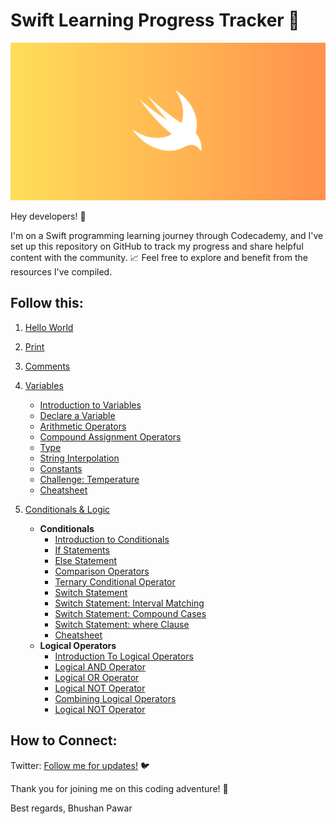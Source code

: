 # Swift Learning Progress Tracker 🚀

![Swift](/Assets/swift.png)

Hey developers! 👋

I'm on a Swift programming learning journey through Codecademy, and I've set up this repository on GitHub to track my progress and share helpful content with the community. 📈 Feel free to explore and benefit from the resources I've compiled.

## Follow this:

1. [Hello World](1/Hello-World/README.md)
2. [Print](1/Print/README.md)
3. [Comments](1/Comments/README.md)
4. [Variables](2/Variables/README.md)
    - [Introduction to Variables](2/Variables/Introduction_To_Variables/README.md)
    - [Declare a Variable](2/Variables/Declare_A_Variable/README.md)
    - [Arithmetic Operators](2/Variables/Arithmetic_Operators/README.md)
    - [Compound Assignment Operators](2/Variables/Compound_Assignment_Operators/README.md)
    - [Type](2/Variables/Type/README.md)
    - [String Interpolation](2/Variables/String_Interpolation/README.md)
    - [Constants](2/Variables/Constants/README.md)
    - [Challenge: Temperature](2/Variables/Challenge/README.md)
    - [Cheatsheet](2/Variables/Cheatsheet/README.md)

5. [Conditionals & Logic](3/Conditionals_And_Logic/README.md)
    - **Conditionals**
        - [Introduction to Conditionals](3/Conditionals_And_Logic/Introduction_To_Conditionals/README.md)
        - [If Statements](3/Conditionals_And_Logic/If_Statement/README.md)
        - [Else Statement](3/Conditionals_And_Logic/Else_Statement/README.md)
        - [Comparison Operators](3/Conditionals_And_Logic/Comparison_Operators/README.md)
        - [Ternary Conditional Operator](3/Conditionals_And_Logic/Ternary_Conditional_Operator/README.md)
        - [Switch Statement](3/Conditionals_And_Logic/Switch_Statement/README.md)
        - [Switch Statement: Interval Matching](3/Conditionals_And_Logic/Switch_Statement_Interval_Matching/README.md)
        - [Switch Statement: Compound Cases](3/Conditionals_And_Logic/Switch_Statement_Compound_Cases/README.md)
        - [Switch Statement: where Clause](3/Conditionals_And_Logic/Switch_Statement_where_Clause/README.md)
        - [Cheatsheet](3/Conditionals_And_Logic/Cheatsheet/README.md)
    - **Logical Operators**
        - [Introduction To Logical Operators](3/Logical_Operators/Introduction_To_Logical_Operators/README.md)
        - [Logical AND Operator](3/Logical_Operators/Logical_AND_Operator/README.md)
        - [Logical OR Operator](3/Logical_Operators/Logical_OR_Operator/README.md)
        - [Logical NOT Operator](3/Logical_Operators/Logical_NOT_Operator/README.md)
        - [Combining Logical Operators](3/Logical_Operators/Combining_Logical_Operators/README.md)
        - [Logical NOT Operator](3/Logical_Operators/Controlling_Order_Of_Execution/README.md)

## How to Connect:

Twitter: [Follow me for updates!](https://twitter.com/bhushcodes) 🐦

Thank you for joining me on this coding adventure! 🙌

Best regards,
Bhushan Pawar
